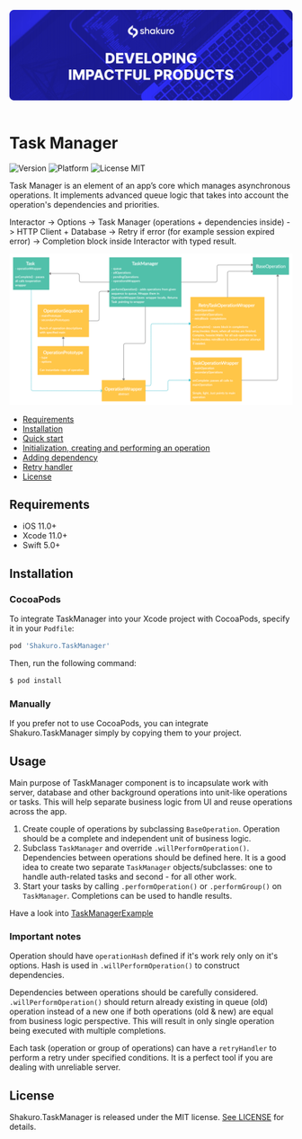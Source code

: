 ![Shakuro Task Manager](title_image.png)
<br><br>
# Task Manager
![Version](https://img.shields.io/badge/version-1.0.0-blue.svg)
![Platform](https://img.shields.io/badge/platform-iOS-lightgrey.svg)
![License MIT](https://img.shields.io/badge/license-MIT-green.svg)

Task Manager is an element of an app’s core which manages asynchronous operations.  It implements advanced queue logic that takes into account the operation's dependencies and priorities.

Interactor -> Options -> Task Manager (operations + dependencies inside) -> HTTP Client + Database -> Retry if error (for example session expired error) -> Completion block inside Interactor with typed result.

![](TaskManager.png)

- [Requirements](#requirements)
- [Installation](#installation)
- [Quick start](#quick-start)
- [Initialization, creating and performing an operation](#initialization-creating-and-performing-an-operation)
- [Adding dependency](#adding-dependency)
- [Retry handler](#retry-handler)
- [License](#license)

## Requirements

- iOS 11.0+
- Xcode 11.0+
- Swift 5.0+

## Installation

### CocoaPods

To integrate TaskManager into your Xcode project with CocoaPods, specify it in your `Podfile`:

```ruby
pod 'Shakuro.TaskManager'
```

Then, run the following command:

```bash
$ pod install
```

### Manually

If you prefer not to use CocoaPods, you can integrate Shakuro.TaskManager simply by copying them to your project.

## Usage

Main purpose of TaskManager component is to incapsulate work with server, database and other background operations into unit-like operations or tasks. This will help separate business logic from UI and reuse operations across the app.

1. Create couple of operations by subclassing `BaseOperation`. Operation should be a complete and independent unit of business logic. 
2. Subclass `TaskManager` and override `.willPerformOperation()`. Dependencies between operations should be defined here. It is a good idea to create two separate `TaskManager` objects/subclasses: one to handle auth-related tasks and second - for all other work.
3. Start your tasks by calling `.performOperation()` or `.performGroup()` on `TaskManager`. Completions can be used to handle results.

Have a look into [TaskManagerExample](https://github.com/shakurocom/TaskManager/tree/master/TaskManagerExample)

### Important notes

Operation should have `operationHash` defined if it's work rely only on it's options. Hash is used in `.willPerformOperation()` to construct dependencies.

Dependencies between operations should be carefully considered. `.willPerformOperation()` should return already existing in queue (old) operation instead of a new one if both operations (old & new) are equal from business logic perspective. This will result in only single operation being executed with multiple completions.

Each task (operation or group of operations) can have a `retryHandler` to perform a retry under specified conditions. It is a perfect tool if you are dealing with unreliable server. 

## License

Shakuro.TaskManager is released under the MIT license. [See LICENSE](https://github.com/shakurocom/TaskManager/blob/master/LICENSE) for details.

